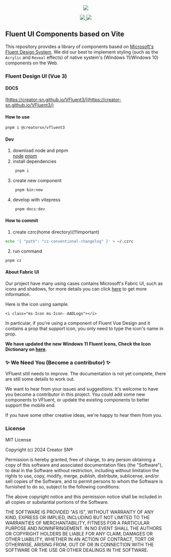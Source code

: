 <p align="center">
  <img src="https://raw.githubusercontent.com/aleversn/VFluent/master/examples/assert/logo/VFluent.png"/>
</div>

<p align="center">
    <a href="LICENSE">
      <img src="https://img.shields.io/badge/License-MIT-yellow.svg">
    </a>
    <a href="">
      <img src="https://img.shields.io/npm/dw/@creatorsn/vfluent3">
    </a>
</p>

## Fluent UI Components based on Vite

This repository provides a library of components based on [Microsoft's Fluent Design System](https://developer.microsoft.com/en-us/fluentui#/). We did our best to implement styling (such as the `Acrylic` and `Reveal` effects) of native system's (Windows 11/Windows 10) components on the Web.

### Fluent Design UI (Vue 3)

#### DOCS

[https://creator-sn.github.io/VFluent3/](https://creator-sn.github.io/VFluent3/)

#### How to use

``` sh
pnpm i @creatorsn/vfluent3
```

#### Dev

1. download node and pnpm   
    [node](https://nodejs.org/en/)
    [pnpm](https://pnpm.io/)
2. install dependencies  
   ```sh
    pnpm i
   ```
3. create new component
   ``` sh
    pnpm bin:new
   ```
4. develop with vitepress
   ``` sh
    pnpm docs:dev
   ``` 

#### How to commit 

1. create czrc(home directory)(!!!important)
``` bash
echo '{ "path": "cz-conventional-changelog" }' > ~/.czrc
```

2. run command
``` bash
pnpm cz
```

#### About Fabric UI

Our project have many using cases contains Microsoft's Fabric UI, such as icons and shadows, for more details you can click <a href="https://developer.microsoft.com/en-us/fabric#/styles">here</a> to get more information.

Here is the icon using sample.

```vue
<i class="ms-Icon ms-Icon--AADLogo"></i>
```

In particular, if you're using a component of Fluent Vue Design and it contains a prop that support icon, you only need to type the icon's name in prop.

**We have updated the new Windows 11 Fluent Icons, Check the Icon Dictionary on <a href="https://docs.microsoft.com/en-us/windows/apps/design/style/segoe-fluent-icons-font">here</a>.**

### ✨ We Need You (Become a contributor) ✨

VFluent still needs to improve. The documentation is not yet complete, there are still some details to work out.

We want to hear from your issues and suggestions. It's welcome to have you become a contributor in this project. You could add some new components to VFluent, or update the existing components to better support the mobile end.

If you have some other creative ideas, we're happy to hear them from you.

### License

MIT License

Copyright (c) 2024 Creator SN®

Permission is hereby granted, free of charge, to any person obtaining a copy
of this software and associated documentation files (the "Software"), to deal
in the Software without restriction, including without limitation the rights
to use, copy, modify, merge, publish, distribute, sublicense, and/or sell
copies of the Software, and to permit persons to whom the Software is
furnished to do so, subject to the following conditions:

The above copyright notice and this permission notice shall be included in all
copies or substantial portions of the Software.

THE SOFTWARE IS PROVIDED "AS IS", WITHOUT WARRANTY OF ANY KIND, EXPRESS OR
IMPLIED, INCLUDING BUT NOT LIMITED TO THE WARRANTIES OF MERCHANTABILITY, 
FITNESS FOR A PARTICULAR PURPOSE AND NONINFRINGEMENT. IN NO EVENT SHALL THE
AUTHORS OR COPYRIGHT HOLDERS BE LIABLE FOR ANY CLAIM, DAMAGES OR OTHER
LIABILITY, WHETHER IN AN ACTION OF CONTRACT, TORT OR OTHERWISE, ARISING FROM, 
OUT OF OR IN CONNECTION WITH THE SOFTWARE OR THE USE OR OTHER DEALINGS IN THE
SOFTWARE.

